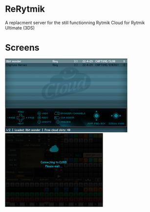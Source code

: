 # ReRytmik
A replacment server for the still functionning Rytmik Cloud for Rytmik Ultimate (3DS)
# Screens
![](https://raw.githubusercontent.com/Rix565/ReRytmik/main/screens/2.png)
<br>
![](https://raw.githubusercontent.com/Rix565/ReRytmik/main/screens/1.png)
